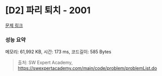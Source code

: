 # [D2] 파리 퇴치 - 2001 

[문제 링크](https://swexpertacademy.com/main/code/problem/problemDetail.do?contestProbId=AV5PzOCKAigDFAUq) 

### 성능 요약

메모리: 61,992 KB, 시간: 173 ms, 코드길이: 585 Bytes



> 출처: SW Expert Academy, https://swexpertacademy.com/main/code/problem/problemList.do